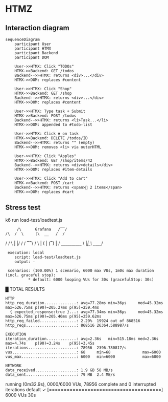 # HTMZ

## Interaction diagram

```mermaid
sequenceDiagram
	participant User
	participant HTMX
	participant Backend
	participant DOM

	User->>HTMX: Click "TODOs"
	HTMX->>Backend: GET /todos
	Backend-->>HTMX: returns <div>...</div>
	HTMX->>DOM: replaces #content

	User->>HTMX: Click "Shop"
	HTMX->>Backend: GET /shop
	Backend-->>HTMX: returns <div>...</div>
	HTMX->>DOM: replaces #content

	User->>HTMX: Type task + Submit
	HTMX->>Backend: POST /todos
	Backend-->>HTMX: returns <li>Task...</li>
	HTMX->>DOM: appended to #todo-list

	User->>HTMX: Click ✖ on task
	HTMX->>Backend: DELETE /todos/ID
	Backend-->>HTMX: returns "" (empty)
	HTMX->>DOM: removes <li> via outerHTML

	User->>HTMX: Click "Apples"
	HTMX->>Backend: GET /shop/items/42
	Backend-->>HTMX: returns <div>details</div>
	HTMX->>DOM: replaces #item-details

	User->>HTMX: Click "Add to cart"
	HTMX->>Backend: POST /cart
	Backend-->>HTMX: returns <span>🛒 2 items</span>
	HTMX->>DOM: replaces #cart
```

## Stress test

k6 run load-test/loadtest.js

         /\      Grafana   /‾‾/  
    /\  /  \     |\  __   /  /   
   /  \/    \    | |/ /  /   ‾‾\ 
  /          \   |   (  |  (‾)  |
 / __________ \  |_|\_\  \_____/ 

     execution: local
        script: load-test/loadtest.js
        output: -

     scenarios: (100.00%) 1 scenario, 6000 max VUs, 1m0s max duration (incl. graceful stop):
              * default: 6000 looping VUs for 30s (gracefulStop: 30s)



  █ TOTAL RESULTS 

    HTTP
    http_req_duration..............: avg=77.28ms min=36µs     med=45.32ms max=526.75ms p(90)=205.27ms p(95)=259.4ms 
      { expected_response:true }...: avg=77.34ms min=36µs     med=45.32ms max=526.75ms p(90)=205.46ms p(95)=259.62ms
    http_req_failed................: 2.29%  19924 out of 868516
    http_reqs......................: 868516 26364.588987/s

    EXECUTION
    iteration_duration.............: avg=2.36s   min=515.18ms med=2.36s   max=4.74s    p(90)=3.24s    p(95)=3.45s   
    iterations.....................: 78956  2396.780817/s
    vus............................: 68     min=68              max=6000
    vus_max........................: 6000   min=6000            max=6000

    NETWORK
    data_received..................: 1.9 GB 58 MB/s
    data_sent......................: 79 MB  2.4 MB/s




running (0m32.9s), 0000/6000 VUs, 78956 complete and 0 interrupted iterations
default ✓ [======================================] 6000 VUs  30s